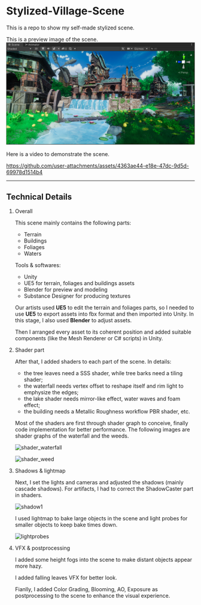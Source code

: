 # Stylized-Village-Scene

This is a repo to show my self-made stylized scene.

This is a preview image of the scene.
![image](https://raw.githubusercontent.com/Miracller/Stylized-Village-Scene/refs/heads/main/preview1.png)


Here is a video to demonstrate the scene.

https://github.com/user-attachments/assets/4363ae44-e18e-47dc-9d5d-69978d1514b4

---

## Technical Details

 1. Overall
    
    This scene mainly contains the following parts:
    - Terrain
    - Buildings
    - Foliages
    - Waters

    Tools & softwares:
    - Unity
    - UE5 for terrain, foliages and buildings assets
    - Blender for preview and modeling
    - Substance Designer for producing textures
    
    Our artists used **UE5** to edit the terrain and foliages parts, so I needed to use **UE5** to export assets into fbx format and then imported into Unity. In this stage, I also used **Blender** to adjust assets.

    Then I arranged every asset to its coherent position and added suitable components (like the Mesh Renderer or C# scripts) in Unity.

1. Shader part
   
     After that, I added shaders to each part of the scene. In details:
    - the tree leaves need a SSS shader, while tree barks need a tiling shader;
    - the waterfall needs vertex offset to reshape itself and rim light to emphysize the edges;
    - the lake shader needs mirror-like effect, water waves and foam effect;
    - the building needs a Metallic Roughness workflow PBR shader, etc.

    Most of the shaders are first through shader graph to conceive, finally code implementation for better performance. The following images are shader graphs of the waterfall and the weeds.
  
    ![shader_waterfall](https://github.com/user-attachments/assets/ecdfdf52-c107-461b-b259-a90720571141)

    ![shader_weed](https://github.com/user-attachments/assets/cc2270dd-3e1b-45e9-a7c6-b27151134b19)
    

4. Shadows & lightmap
   
    Next, I set the lights and cameras and adjusted the shadows (mainly cascade shadows). For artifacts, I had to correct the ShadowCaster part in shaders.
   
    ![shadow1](https://github.com/user-attachments/assets/3a651040-b19e-4290-9718-33e2f35621a2)


    I used lightmap to bake large objects in the scene and light probes for smaller objects to keep bake times down.
   
    ![lightprobes](https://github.com/user-attachments/assets/98041260-8352-46f8-9fbe-eba570e8e503)

  
5. VFX & postprocessing

   I added some height fogs into the scene to make distant objects appear more hazy.

   I added falling leaves VFX for better look.

   Fianlly, I added Color Grading, Blooming, AO, Exposure as postprocessing to the scene to enhance the visual experience.
   

    
    
    


